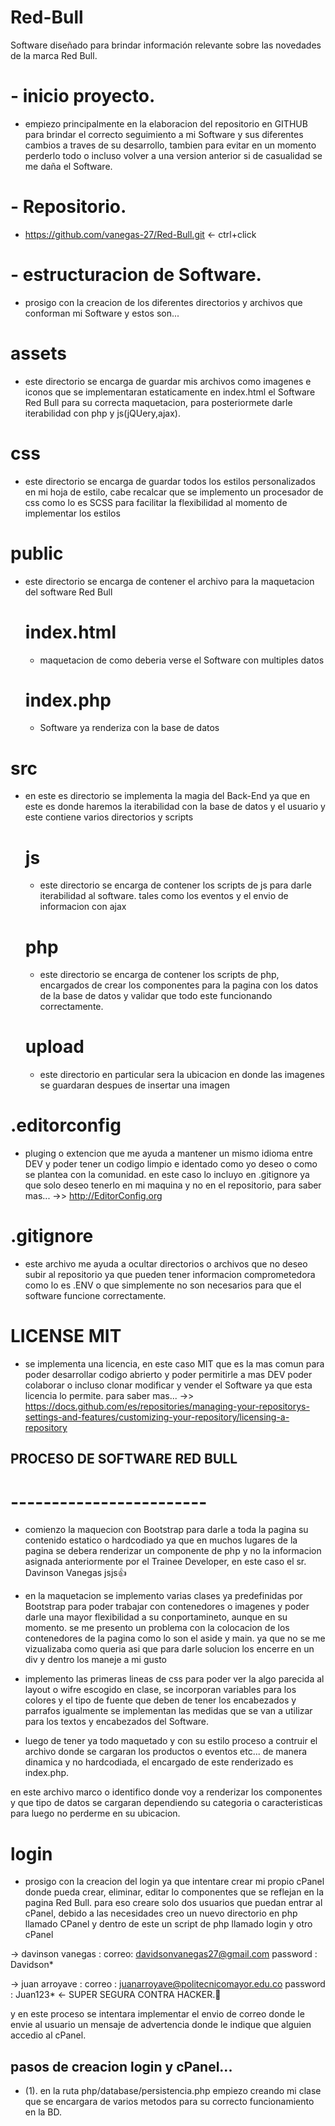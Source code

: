 # Red-Bull
Software diseñado para brindar información relevante sobre las novedades  de la marca Red Bull.


# - inicio proyecto.
- empiezo principalmente en la elaboracion del repositorio en GITHUB para brindar el correcto seguimiento a mi Software y sus diferentes cambios a traves de su desarrollo, tambien para evitar en un momento perderlo todo o incluso volver a una version anterior si de casualidad se me daña el Software.


# - Repositorio.
- https://github.com/vanegas-27/Red-Bull.git   <- ctrl+click


# - estructuracion de Software.
- prosigo con la creacion de los diferentes directorios y archivos que conforman mi Software y estos son...


# assets
- este directorio se encarga de guardar mis archivos como imagenes e iconos que se implementaran estaticamente en index.html el Software Red Bull para su correcta maquetacion, para posteriormete darle iterabilidad con php y js(jQUery,ajax).


# css
- este directorio se encarga de guardar todos los estilos personalizados en mi hoja de estilo, cabe recalcar que se implemento un procesador de css como lo es SCSS para facilitar la flexibilidad al momento de implementar los estilos

# public
- este directorio se encarga de contener el archivo para la maquetacion del software Red Bull

     # index.html 
     - maquetacion de como deberia verse el Software con multiples datos

    # index.php
     - Software ya renderiza con la base de datos



# src 
- en este es directorio se implementa la magia del Back-End ya que en este es donde haremos la iterabilidad con la base de datos y el usuario y este contiene varios directorios y scripts

    # js 
    - este directorio se encarga de contener los scripts de js para darle iterabilidad al software. tales como los eventos y el envio de informacion con ajax


    # php
    - este directorio se encarga de contener los scripts de php, encargados de crear los componentes para la pagina con los datos de la base de datos y validar que todo este funcionando correctamente.

    # upload
    - este directorio en particular sera la ubicacion en donde las imagenes se guardaran despues de insertar una imagen


# .editorconfig
- pluging o extencion que me ayuda a mantener un mismo idioma entre DEV y poder tener un codigo limpio e identado como yo deseo o como se plantea con la comunidad. en este caso lo incluyo en .gitignore ya que solo deseo tenerlo en mi maquina y no en el repositorio, para saber mas... ->> http://EditorConfig.org


# .gitignore
- este archivo me ayuda a ocultar directorios o archivos que no deseo subir al repositorio ya que pueden tener informacion comprometedora como lo es .ENV o que simplemente no son necesarios para que el software funcione correctamente.


# LICENSE MIT
- se implementa una licencia, en este caso MIT que es la mas comun para poder desarrollar codigo abrierto y poder permitirle a mas DEV poder colaborar o incluso clonar modificar y vender el Software ya que esta licencia lo permite. para saber mas... ->> https://docs.github.com/es/repositories/managing-your-repositorys-settings-and-features/customizing-your-repository/licensing-a-repository


## PROCESO DE SOFTWARE RED BULL

# ------------------------
- comienzo la maquecion con Bootstrap para darle a toda la pagina su contenido estatico o hardcodiado ya que en muchos lugares de la pagina se debera renderizar un componente de php y no la informacion asignada anteriormente por el Trainee Developer, en este caso el sr. Davinson Vanegas jsjs👍

- en la maquetacion se implemento varias clases ya predefinidas por Bootstrap para poder trabajar con contenedores o imagenes y poder darle una mayor flexibilidad a su conportamineto, aunque en su momento. se me presento un problema con la colocacion de los contenedores de la pagina como lo son el aside y main.  ya que no se me vizualizaba como queria asi que para darle solucion los encerre en un div y dentro los maneje a mi gusto 

- implemento las primeras lineas de css para poder ver la algo parecida al layout o wifre escogido en clase, se incorporan variables para los colores y el tipo de fuente que deben de tener los encabezados y parrafos igualmente se implementan las medidas que se van a utilizar para los textos y encabezados del Software.

- luego de tener ya todo maquetado y con su estilo proceso a contruir el archivo donde se cargaran los productos o eventos etc... de manera dinamica y no hardcodiada, el encargado de este renderizado es index.php.

en este archivo marco o identifico donde voy a renderizar los componentes y que tipo de datos se cargaran dependiendo su categoria o caracteristicas para luego no perderme en su ubicacion.

# login 
- prosigo con la creacion del login ya que intentare crear mi propio cPanel donde pueda crear, eliminar, editar lo componentes que se reflejan en la pagina Red Bull. para eso creare solo dos usuarios que puedan entrar al cPanel, debido a las necesidades creo un nuevo directorio en php llamado CPanel y dentro de este un script de php llamado login y otro cPanel

-> davinson vanegas : 
    correo: davidsonvanegas27@gmail.com
    password : Davidson*

-> juan arroyave : 
    correo : juanarroyave@politecnicomayor.edu.co
    password : Juan123*  <- SUPER SEGURA CONTRA HACKER.🫡

y en este proceso se intentara implementar el envio de correo donde le envie al usuario un mensaje de advertencia donde le indique que alguien accedio al cPanel. 

## pasos de creacion login y cPanel...

- (1). en la ruta php/database/persistencia.php empiezo creando mi clase que se encargara de varios metodos para su correcto funcionamiento en la BD.
